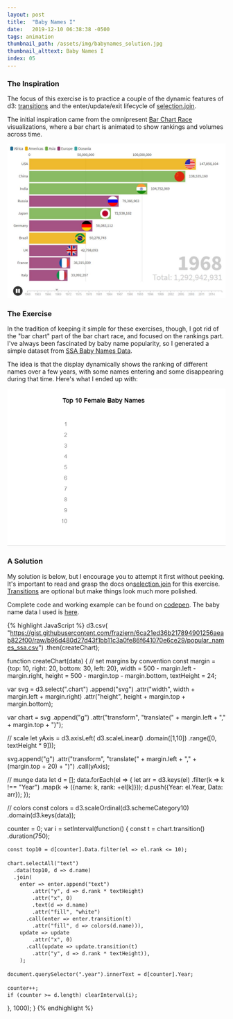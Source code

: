 ```yaml
---
layout: post
title:  "Baby Names I"
date:   2019-12-10 06:38:38 -0500
tags: animation
thumbnail_path: /assets/img/babynames_solution.jpg
thumbnail_alttext: Baby Names I
index: 05
---
```

### The Inspiration

The focus of this exercise is to practice a couple of the dynamic features of d3: [transitions](https://github.com/d3/d3-transition) and the enter/update/exit lifecycle of [selection.join](https://observablehq.com/@d3/selection-join).

The initial inspiration came from the omnipresent [Bar Chart Race](https://app.flourish.studio/@flourish/bar-chart-race) visualizations, where a bar chart is animated to show rankings and volumes across time.

![Bar Chart Races](/assets/img/babynames_inspiration.jpg)

### The Exercise

In the tradition of keeping it simple for these exercises, though, I got rid of the "bar chart" part of the bar chart race, and focused on the rankings part. I've always been fascinated by baby name popularity, so I generated a simple dataset from [SSA Baby Names Data](https://www.ssa.gov/oact/babynames/).

The idea is that the display dynamically shows the ranking of different names over a few years, with some names entering and some disappearing during that time. Here's what I ended up with:

![Baby Names](/assets/img/babynames_solution.gif)

### A Solution

My solution is below, but I encourage you to attempt it first without peeking. It's important to read and grasp the docs on[selection.join](https://observablehq.com/@d3/selection-join) for this exercise. [Transitions](https://github.com/d3/d3-transition) are optional but make things look much more polished.

Complete code and working example can be found on [codepen](https://codepen.io/fraziern/pen/vYEmyvx). The baby name data I used is [here](https://gist.githubusercontent.com/fraziern/6ca21ed36b217894901256aeab822f00/raw/b96d480d27d43f1bb11c3a0fe86f641070e6ce29/popular_names_ssa.csv).

{% highlight JavaScript %}
d3.csv( "https://gist.githubusercontent.com/fraziern/6ca21ed36b217894901256aeab822f00/raw/b96d480d27d43f1bb11c3a0fe86f641070e6ce29/popular_names_ssa.csv")
.then(createChart);

function createChart(data) {
  // set margins by convention
  const margin = {top: 10, right: 20, bottom: 30, left: 20},
      width = 500 - margin.left - margin.right,
      height = 500 - margin.top - margin.bottom,
      textHeight = 24;

  var svg = d3.select(".chart")
    .append("svg")
      .attr("width", width + margin.left + margin.right)
      .attr("height", height + margin.top + margin.bottom);
  
  var chart = svg
    .append("g")
      .attr("transform", "translate(" + margin.left + "," + margin.top + ")");
  
  // scale
  let yAxis = d3.axisLeft(
    d3.scaleLinear()
    .domain([1,10])
    .range([0, textHeight * 9]));
  
  svg.append("g")
    .attr("transform", "translate(" + margin.left + "," + (margin.top + 20) + ")")
    .call(yAxis);
                         
  // munge data
  let d = [];
  data.forEach(el => {
    let arr = d3.keys(el)
      .filter(k => k !== "Year")
      .map(k => ({name: k, rank: +el[k]}));
    d.push({Year: el.Year, Data: arr});
  });
  
  // colors
  const colors = d3.scaleOrdinal(d3.schemeCategory10)
    .domain(d3.keys(data));
    
  counter = 0;
  var i = setInterval(function() {
    const t = chart.transition()
        .duration(750);

    const top10 = d[counter].Data.filter(el => el.rank <= 10);
    
    chart.selectAll("text")
      .data(top10, d => d.name)
      .join(
        enter => enter.append("text")
            .attr("y", d => d.rank * textHeight)
            .attr("x", 0)
            .text(d => d.name)
            .attr("fill", "white")
          .call(enter => enter.transition(t)
            .attr("fill", d => colors(d.name))),
        update => update
            .attr("x", 0)
          .call(update => update.transition(t)
            .attr("y", d => d.rank * textHeight)),
        );
    
    document.querySelector(".year").innerText = d[counter].Year;
    
    counter++;
    if (counter >= d.length) clearInterval(i);
    
  }, 1000);
}
{% endhighlight %}